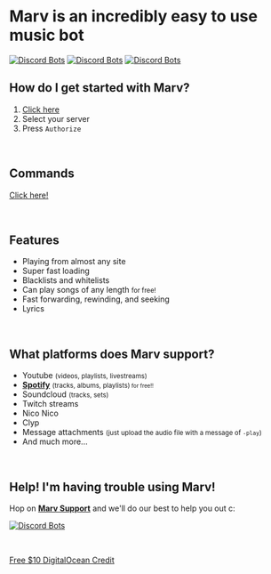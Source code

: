 # Marv is an incredibly easy to use music bot

[![Discord Bots](https://discordbots.org/api/widget/status/234395307759108106.png?noavatar=true)](https://discordbots.org/bot/234395307759108106?utm_source=widget) [![Discord Bots](https://discordbots.org/api/widget/servers/234395307759108106.png?noavatar=true)](https://discordbots.org/bot/234395307759108106?utm_source=widget) [![Discord Bots](https://discordbots.org/api/widget/upvotes/234395307759108106.png?noavatar=true)](https://discordbots.org/bot/234395307759108106?utm_source=widget)

## How do I get started with Marv?

1. [Click here](https://discordapp.com/oauth2/authorize?scope=bot&client_id=234395307759108106&permissions=3263552)
2. Select your server
3. Press `Authorize`

<br>

## Commands

[Click here!](./commands/)

<br>

## Features

- Playing from almost any site 
- Super fast loading
- Blacklists and whitelists
- Can play songs of any length <small>for free!</small>
- Fast forwarding, rewinding, and seeking
- Lyrics

<br>

## What platforms does Marv support?

- Youtube <small>(videos, playlists, livestreams)</small>
- [**Spotify**](./spotify) <small>(tracks, albums, playlists)<small> for free!!</small></small> 
- Soundcloud <small>(tracks, sets)</small>
- Twitch streams
- Nico Nico
- Clyp
- Message attachments <small>(just upload the audio file with a message of `-play`)</small>
- And much more...

<br>

## Help! I'm having trouble using Marv!

Hop on [**Marv Support**](https://discord.gg/WmDyx7C) and we'll do our best to help you out c:

[![Discord Bots](https://discordbots.org/api/widget/234395307759108106.png)](https://discordbots.org/bot/234395307759108106?utm_source=widget)

<br>

[Free $10 DigitalOcean Credit](https://m.do.co/c/ea53263d976d)
